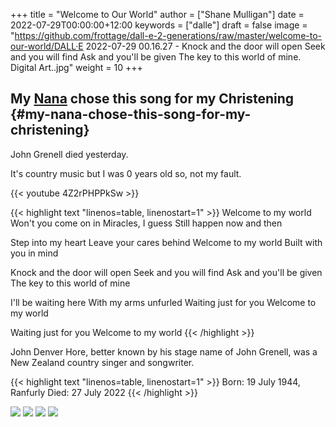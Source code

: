 +++
title = "Welcome to Our World"
author = ["Shane Mulligan"]
date = 2022-07-29T00:00:00+12:00
keywords = ["dalle"]
draft = false
image = "https://github.com/frottage/dall-e-2-generations/raw/master/welcome-to-our-world/DALL·E 2022-07-29 00.16.27 - Knock and the door will open Seek and you will find Ask and you'll be given The key to this world of mine. Digital Art..jpg"
weight = 10
+++

## My [Nana](https://mullikine.github.io/posts/the-tapestry-of-truth/) chose this song for my Christening {#my-nana-chose-this-song-for-my-christening}

John Grenell died yesterday.

It's country music but I was 0 years old so, not my fault.

{{< youtube 4Z2rPHPPkSw >}}

{{< highlight text "linenos=table, linenostart=1" >}}
Welcome to my world
Won't you come on in
Miracles, I guess
Still happen now and then

Step into my heart
Leave your cares behind
Welcome to my world
Built with you in mind

Knock and the door will open
Seek and you will find
Ask and you'll be given
The key to this world of mine

I'll be waiting here
With my arms unfurled
Waiting just for you
Welcome to my world

Waiting just for you
Welcome to my world
{{< /highlight >}}

John Denver Hore, better known by his stage
name of John Grenell, was a New Zealand
country singer and songwriter.

{{< highlight text "linenos=table, linenostart=1" >}}
Born: 19 July 1944, Ranfurly
Died: 27 July 2022
{{< /highlight >}}

![](https://github.com/frottage/dall-e-2-generations/raw/master/welcome-to-our-world/DALL%C2%B7E%202022-07-29%2000.16.27%20-%20Knock%20and%20the%20door%20will%20open%20Seek%20and%20you%20will%20find%20Ask%20and%20you'll%20be%20given%20The%20key%20to%20this%20world%20of%20mine.%20Digital%20Art..jpg)
![](https://github.com/frottage/dall-e-2-generations/raw/master/welcome-to-our-world/DALL%C2%B7E%202022-07-29%2000.16.30%20-%20Knock%20and%20the%20door%20will%20open%20Seek%20and%20you%20will%20find%20Ask%20and%20you'll%20be%20given%20The%20key%20to%20this%20world%20of%20mine.%20Digital%20Art..jpg)
![](https://github.com/frottage/dall-e-2-generations/raw/master/welcome-to-our-world/DALL%C2%B7E%202022-07-29%2000.16.33%20-%20Knock%20and%20the%20door%20will%20open%20Seek%20and%20you%20will%20find%20Ask%20and%20you'll%20be%20given%20The%20key%20to%20this%20world%20of%20mine.%20Digital%20Art..jpg)
![](https://github.com/frottage/dall-e-2-generations/raw/master/welcome-to-our-world/DALL%C2%B7E%202022-07-29%2000.16.37%20-%20Knock%20and%20the%20door%20will%20open%20Seek%20and%20you%20will%20find%20Ask%20and%20you'll%20be%20given%20The%20key%20to%20this%20world%20of%20mine.%20Digital%20Art..jpg)